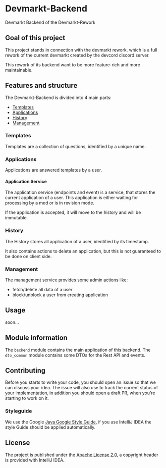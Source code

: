 # Devmarkt-Backend
Devmarkt Backend of the Devmarkt-Rework

## Goal of this project
This project stands in connection with the devmarkt rework,
which is a full rework of the current devmarkt created by the devcord
discord server.

This rework of its backend want to be more feature-rich and more
maintainable.

## Features and structure
The Devmarkt-Backend is divided into 4 main parts:
- [Templates](#templates)
- [Applications](#applications)
- [History](#history)
- [Management](#management)

### Templates
Templates are a collection of questions, identified by a unique name.

### Applications
Applications are answered templates by a user.

#### Application Service
The application service (endpoints and event) is a service, that stores
the current application of a user. This application is either waiting for processing
by a mod or is in revision mode.

If the application is accepted, it will move to the history and will be 
immutable.

### History
The History stores all application of a user, identified by its timestamp.

It also contains actions to delete an application, but this is
not guaranteed to be done on client side.

### Management
The management service provides some admin actions like:
- fetch/delete all data of a user
- block/unblock a user from creating application

## Usage
soon...

## Module information
The `backend` module contains the main application of this backend.
The `dto_common` module contains some DTOs for the Rest API and events.

## Contributing
Before you starts to write your code, you should open an issue 
so that we can discuss your idea. 
The issue will also use to track the current status of your implementation,
in addition you should open a draft PR, when you're starting to work on it.

### Styleguide
We use the Google [Java Google Style Guide](https://google.github.io/styleguide/javaguide.html), if you use IntelliJ IDEA the style Guide should
be applied automatically.

## License
The project is published under the [Apache License 2.0](https://github.com/devcordde/devmarkt-backend/blob/main/LICENSE),
a copyright header is provided with IntelliJ IDEA.
